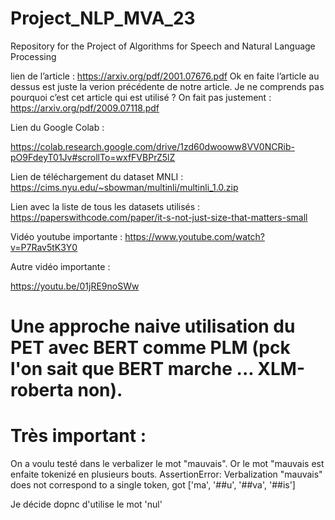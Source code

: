 # Project_NLP_MVA_23
Repository for the Project of Algorithms for Speech and Natural Language Processing 



lien de l’article : https://arxiv.org/pdf/2001.07676.pdf
Ok en faite l’article au dessus est juste la verion précédente de notre article.
Je ne comprends pas pourquoi c’est cet article qui est utilisé ? On fait pas justement : 
https://arxiv.org/pdf/2009.07118.pdf



Lien du Google Colab : 

https://colab.research.google.com/drive/1zd60dwooww8VV0NCRib-pO9FdeyT01Jv#scrollTo=wxfFVBPrZ5lZ




Lien de téléchargement du dataset MNLI : 
https://cims.nyu.edu/~sbowman/multinli/multinli_1.0.zip

Lien avec la liste de tous les datasets utilisés : https://paperswithcode.com/paper/it-s-not-just-size-that-matters-small

Vidéo youtube importante : 
https://www.youtube.com/watch?v=P7Rav5tK3Y0


Autre vidéo importante : 

https://youtu.be/01jRE9noSWw

# Une approche naive utilisation du PET avec BERT comme PLM (pck l'on sait que BERT marche ... XLM-roberta non).

# Très important :

On a voulu testé dans le verbalizer le mot "mauvais". Or le mot "mauvais est enfaite tokenizé en plusieurs bouts. AssertionError: Verbalization "mauvais" does not correspond to a single token, got ['ma', '##u', '##va', '##is']



Je décide dopnc d'utilise le mot 'nul'
